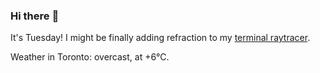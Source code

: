 ### Hi there :wave:

It's Tuesday! I might be finally adding refraction to my [terminal raytracer](https://github.com/bewuethr/bash-raytracer).

Weather in Toronto: overcast, at +6°C.
